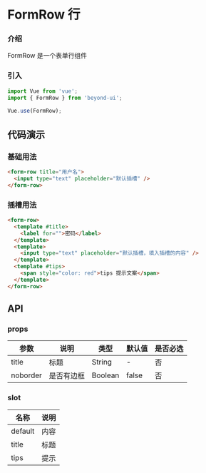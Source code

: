 # FormRow 行

### 介绍

FormRow 是一个表单行组件

### 引入

```js
import Vue from 'vue';
import { FormRow } from 'beyond-ui';

Vue.use(FormRow);
```

## 代码演示

### 基础用法

```html
<form-row title="用户名">
  <input type="text" placeholder="默认插槽" />
</form-row>
```

### 插槽用法

```html
<form-row>
  <template #title>
    <label for="">密码</label>
  </template>
  <template>
    <input type="text" placeholder="默认插槽，填入插槽的内容" />
  </template>
  <template #tips>
    <span style="color: red">tips 提示文案</span>
  </template>
</form-row>
```

## API

### props

| 参数     | 说明       | 类型    | 默认值 | 是否必选 |
| -------- | ---------- | ------- | ------ | -------- |
| title    | 标题       | String  | -      | 否       |
| noborder | 是否有边框 | Boolean | false  | 否       |

### slot

| 名称    | 说明 |
| ------- | ---- |
| default | 内容 |
| title   | 标题 |
| tips    | 提示 |
